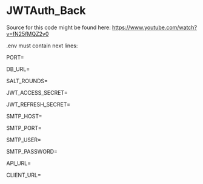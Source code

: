 # JWTAuth_Back

Source for this code might be found here: https://www.youtube.com/watch?v=fN25fMQZ2v0

.env must contain next lines:

PORT=

DB_URL=

SALT_ROUNDS=

JWT_ACCESS_SECRET=

JWT_REFRESH_SECRET=

SMTP_HOST=

SMTP_PORT=

SMTP_USER=

SMTP_PASSWORD=

API_URL=

CLIENT_URL=
